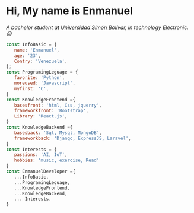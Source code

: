 
<div class="container"><h1 class="center">Hi, My name is Enmanuel</h1></di>

 <p><em>A bachelor student at <a href="http://www.usb.ve/">Universidad Simón Bolívar</a>,  in technology Electronic. 😊</br>
</em></p>


 ```javascript
 const InfoBasic = {
    name: 'Enmanuel',
    age: '23',
    Contry: 'Venezuela',
};
const ProgramingLeguage = {
    favorite: 'Python',
    moreused: 'Javascript',
    myfirst: 'C',
}
const KnowledgeFrontend ={
    basesfront: 'html, Css, jquerry',
    frameworkfront: 'Bootstrap',
    Library: 'React.js',
}
const KnowledgeBackend ={
    basesback: 'Sql, Mysql, MongoDB',
    frameworkback: 'Django, ExpressJS, Laravel',
}
const Interests = {
    passions: 'AI, IoT',
    hobbies: 'music, exercise, Read'
}
const EnmanuelDeveloper ={
    ...InfoBasic,
    ...ProgramingLeguage,
    ...KnowledgeFrontend,
    ...KnowledgeBackend,
    ... Interests,
}

```
